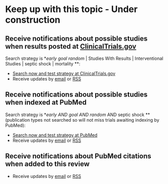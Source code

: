 Keep up with this topic - **Under construction**
=========================

Receive notifications about possible studies when results posted at [ClinicalTrials.gov](http://clinicaltrials.gov)
-------------------------
Search strategy is **early goal random* | Studies With Results | Interventional Studies | septic shock | mortality **:

* [Search now and test strategy at ClinicalTrials.gov](https://clinicaltrials.gov/ct2/results?term=early+goal+random*&recr=&rslt=With&type=Intr&cond=septic+shock&intr=&titles=&outc=mortality&spons=&lead=&id=&state1=&cntry1=&state2=&cntry2=&state3=&cntry3=&locn=&gndr=&rcv_s=&rcv_e=&lup_s=&lup_e=)
* Receive updates by [email](https://feedburner.google.com/fb/a/mailverify?uri=ClinicaltrialsgovHypertonicSalineBronchiolitisResultsBronchiolitisNewUpdates) or [RSS](http://feeds.feedburner.com/ClinicaltrialsgovHypertonicSalineBronchiolitisResultsBronchiolitisNewUpdates)

Receive notifications about possible studies when indexed at PubMed
-------------------------
Search strategy is **early AND goal AND random* AND septic shock ** (publication types not searched so will not miss trials awaiting indexing by PubMed):

* [Search now and test strategy at PubMed](http://www.ncbi.nlm.nih.gov/pubmed?cmd=Search&term=early%20AND%20goal%20AND%20random*%20AND%20septic%20shock)
* Receive updates by [email](https://feedburner.google.com/fb/a/mailverify?uri=HypertonicSaline-Bonchiolitis) or [RSS](http://feeds.feedburner.com/HypertonicSaline-Bonchiolitis)

Receive notifications about PubMed citations when added to this review
-------------------------
* Receive updates by [email](https://feedburner.google.com/fb/a/mailverify?uri=openMetaAnalysis-HypertonicSalineForBronchiolitis) or [RSS](http://paid.feed43.com/hypertonicsalinebronchiolitis.xml)
